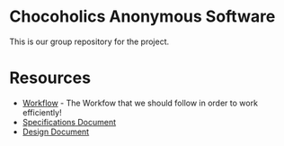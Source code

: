 # Chocoholics Anonymous Software
This is our group repository for the project.
# Resources
- [Workflow](workflow.MD) - The Workfow that we should follow in order to work efficiently!
- [Specifications Document](https://docs.google.com/document/d/1ljZmVGjuMzfeVLrfLKiq-xtWnAztGkJz/edit?rtpof=true&sd=true)
- [Design Document](https://docs.google.com/document/d/1cfrahbq8Sx6iw4_YUzFgnkMLcVHYW00Z/edit)